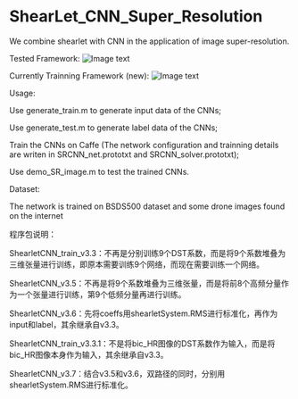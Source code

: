 # ShearLet_CNN_Super_Resolution
We combine shearlet with CNN in the application of image super-resolution.


Tested Framework:
![Image text](https://raw.githubusercontent.com/hust512/ShearLet_CNN_Super_Resolution/master/ImagesInReadme/framework-1.png)

Currently Trainning Framework (new):
![Image text](https://raw.githubusercontent.com/hust512/ShearLet_CNN_Super_Resolution/master/ImagesInReadme/framework-2.png)


Usage:

Use generate_train.m to generate input data of the CNNs;

Use generate_test.m to generate label data of the CNNs;

Train the CNNs on Caffe (The network configuration and trainning details are writen in SRCNN_net.prototxt and SRCNN_solver.prototxt);

Use demo_SR_image.m to test the trained CNNs.

Dataset:

The network is trained on BSDS500 dataset and some drone images found on the internet


程序包说明：

ShearletCNN_train_v3.3：不再是分别训练9个DST系数，而是将9个系数堆叠为三维张量进行训练，即原本需要训练9个网络，而现在需要训练一个网络。

ShearletCNN_v3.5：不再是将9个系数堆叠为三维张量，而是将前8个高频分量作为一个张量进行训练，第9个低频分量再进行训练。

ShearletCNN_v3.6：先将coeffs用shearletSystem.RMS进行标准化，再作为input和label，其余继承自v3.3。

ShearletCNN_train_v3.3.1：不是将bic_HR图像的DST系数作为输入，而是将bic_HR图像本身作为输入，其余继承自v3.3。

ShearletCNN_v3.7：结合v3.5和v3.6，双路径的同时，分别用shearletSystem.RMS进行标准化。
